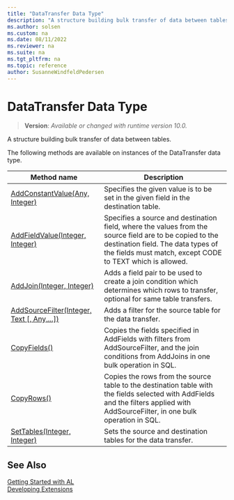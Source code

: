 ```yaml
---
title: "DataTransfer Data Type"
description: "A structure building bulk transfer of data between tables."
ms.author: solsen
ms.custom: na
ms.date: 08/11/2022
ms.reviewer: na
ms.suite: na
ms.tgt_pltfrm: na
ms.topic: reference
author: SusanneWindfeldPedersen
---
```

[//]: # (START>DO_NOT_EDIT)
[//]: # (IMPORTANT:Do not edit any of the content between here and the END>DO_NOT_EDIT.)
[//]: # (Any modifications should be made in the .xml files in the ModernDev repo.)
# DataTransfer Data Type
> **Version**: _Available or changed with runtime version 10.0._

A structure building bulk transfer of data between tables.



The following methods are available on instances of the DataTransfer data type.

|Method name|Description|
|-----------|-----------|
|[AddConstantValue(Any, Integer)](datatransfer-addconstantvalue-method.md)|Specifies the given value is to be set in the given field in the destination table.|
|[AddFieldValue(Integer, Integer)](datatransfer-addfieldvalue-method.md)|Specifies a source and destination field, where the values from the source field are to be copied to the destination field. The data types of the fields must match, except CODE to TEXT which is allowed.|
|[AddJoin(Integer, Integer)](datatransfer-addjoin-method.md)|Adds a field pair to be used to create a join condition which determines which rows to transfer, optional for same table transfers.|
|[AddSourceFilter(Integer, Text [, Any,...])](datatransfer-addsourcefilter-method.md)|Adds a filter for the source table for the data transfer.|
|[CopyFields()](datatransfer-copyfields-method.md)|Copies the fields specified in AddFields with filters from AddSourceFilter, and the join conditions from AddJoins in one bulk operation in SQL.|
|[CopyRows()](datatransfer-copyrows-method.md)|Copies the rows from the source table to the destination table with the fields selected with AddFields and the filters applied with AddSourceFilter, in one bulk operation in SQL.|
|[SetTables(Integer, Integer)](datatransfer-settables-method.md)|Sets the source and destination tables for the data transfer.|

[//]: # (IMPORTANT: END>DO_NOT_EDIT)

## See Also

[Getting Started with AL](../../devenv-get-started.md)  
[Developing Extensions](../../devenv-dev-overview.md)  